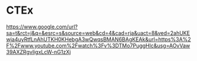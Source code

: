 # CTEx

https://www.google.com/url?sa=t&rct=j&q=&esrc=s&source=web&cd=4&cad=rja&uact=8&ved=2ahUKEwja4uyRtfLnAhUTKH0KHebgA3wQwqsBMAN6BAgKEAk&url=https%3A%2F%2Fwww.youtube.com%2Fwatch%3Fv%3DTMo7PuggHlc&usg=AOvVaw39AXZRgvIigxLcW-nG1zXj
